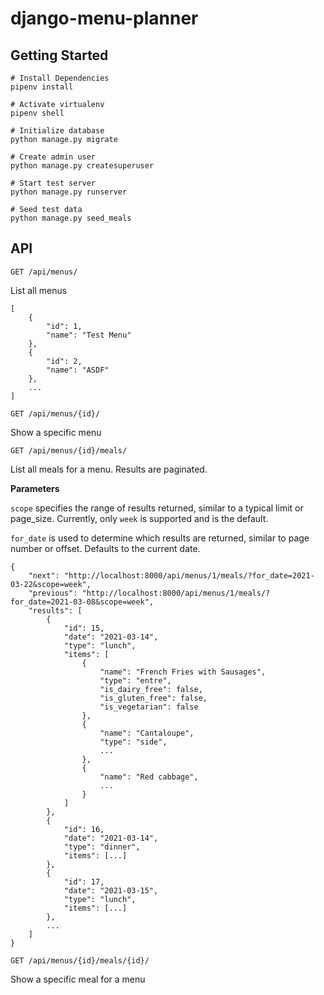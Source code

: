 # django-menu-planner

## Getting Started
```
# Install Dependencies
pipenv install

# Activate virtualenv
pipenv shell

# Initialize database
python manage.py migrate

# Create admin user
python manage.py createsuperuser

# Start test server
python manage.py runserver

# Seed test data
python manage.py seed_meals
```

## API
`GET /api/menus/`

List all menus
```
[
    {
        "id": 1,
        "name": "Test Menu"
    },
    {
        "id": 2,
        "name": "ASDF"
    },
    ...
]
```

`GET /api/menus/{id}/`

Show a specific menu

`GET /api/menus/{id}/meals/`

List all meals for a menu. Results are paginated.

**Parameters**

`scope` specifies the range of results returned, similar to a typical limit or page_size. Currently, only `week` is supported and is the default.

`for_date` is used to determine which results are returned, similar to page number or offset.  Defaults to the current date.
```
{
    "next": "http://localhost:8000/api/menus/1/meals/?for_date=2021-03-22&scope=week",
    "previous": "http://localhost:8000/api/menus/1/meals/?for_date=2021-03-08&scope=week",
    "results": [
        {
            "id": 15,
            "date": "2021-03-14",
            "type": "lunch",
            "items": [
                {
                    "name": "French Fries with Sausages",
                    "type": "entre",
                    "is_dairy_free": false,
                    "is_gluten_free": false,
                    "is_vegetarian": false
                },
                {
                    "name": "Cantaloupe",
                    "type": "side",
                    ...
                },
                {
                    "name": "Red cabbage",
                    ...
                }
            ]
        },
        {
            "id": 16,
            "date": "2021-03-14",
            "type": "dinner",
            "items": [...]
        },
        {
            "id": 17,
            "date": "2021-03-15",
            "type": "lunch",
            "items": [...]
        },
        ...
    ]
}
```

`GET /api/menus/{id}/meals/{id}/`

Show a specific meal for a menu
